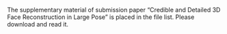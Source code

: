 The supplementary material of submission paper “Credible and Detailed 3D Face Reconstruction in Large Pose” is placed in the file list. Please download and read it.
